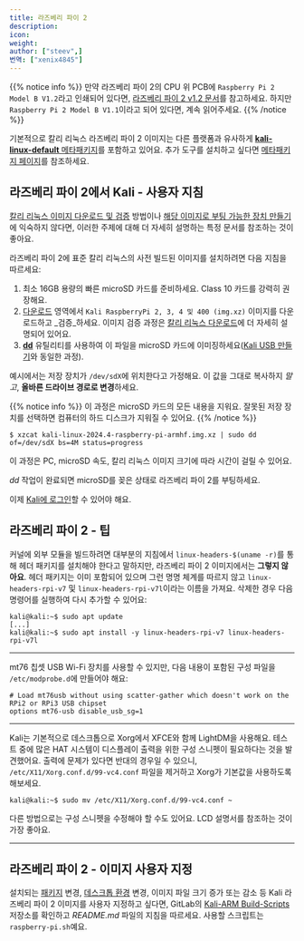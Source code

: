 ```yaml
---
title: 라즈베리 파이 2
description:
icon:
weight:
author: ["steev",]
번역: ["xenix4845"]
---
```


{{% notice info %}}
만약 라즈베리 파이 2의 CPU 위 PCB에 `Raspberry Pi 2 Model B V1.2`라고 인쇄되어 있다면, [라즈베리 파이 2 v1.2 문서](/docs/arm/raspberry-pi-64-bit/)를 참고하세요. 하지만 `Raspberry Pi 2 Model B V1.1`이라고 되어 있다면, 계속 읽어주세요.
{{% /notice %}}

기본적으로 칼리 리눅스 라즈베리 파이 2 이미지는 다른 플랫폼과 유사하게 [**kali-linux-default** 메타패키지](/docs/general-use/metapackages/)를 포함하고 있어요. 추가 도구를 설치하고 싶다면 [메타패키지 페이지](/docs/general-use/metapackages/)를 참조하세요.

## 라즈베리 파이 2에서 Kali - 사용자 지침

[칼리 리눅스 이미지 다운로드 및 검증](/docs/introduction/download-official-kali-linux-images/) 방법이나 [해당 이미지로 부팅 가능한 장치 만들기](/docs/usb/live-usb-install-with-windows/)에 익숙하지 않다면, 이러한 주제에 대해 더 자세히 설명하는 특정 문서를 참조하는 것이 좋아요.

라즈베리 파이 2에 표준 칼리 리눅스의 사전 빌드된 이미지를 설치하려면 다음 지침을 따르세요:

1. 최소 16GB 용량의 빠른 microSD 카드를 준비하세요. Class 10 카드를 강력히 권장해요.
2. [다운로드](/get-kali/) 영역에서 `Kali RaspberryPi 2, 3, 4 및 400 (img.xz)` 이미지를 다운로드하고 _검증_하세요. 이미지 검증 과정은 [칼리 리눅스 다운로드](/docs/introduction/download-official-kali-linux-images/)에 더 자세히 설명되어 있어요.
3. **[dd](https://manpages.debian.org/testing/coreutils/dd.1.en.html)** 유틸리티를 사용하여 이 파일을 microSD 카드에 이미징하세요([Kali USB 만들기](/docs/usb/live-usb-install-with-windows/)와 동일한 과정).

예시에서는 저장 장치가 `/dev/sdX`에 위치한다고 가정해요. 이 값을 그대로 복사하지 _말고_, **올바른 드라이브 경로로 변경**하세요.

{{% notice info %}}
이 과정은 microSD 카드의 모든 내용을 지워요. 잘못된 저장 장치를 선택하면 컴퓨터의 하드 디스크가 지워질 수 있어요.
{{% /notice %}}

```console
$ xzcat kali-linux-2024.4-raspberry-pi-armhf.img.xz | sudo dd of=/dev/sdX bs=4M status=progress
```

이 과정은 PC, microSD 속도, 칼리 리눅스 이미지 크기에 따라 시간이 걸릴 수 있어요.

_dd_ 작업이 완료되면 microSD를 꽂은 상태로 라즈베리 파이 2를 부팅하세요.

이제 [Kali에 로그인](/docs/introduction/default-credentials/)할 수 있어야 해요.

## 라즈베리 파이 2 - 팁

커널에 외부 모듈을 빌드하려면 대부분의 지침에서 `linux-headers-$(uname -r)`를 통해 헤더 패키지를 설치해야 한다고 말하지만, 라즈베리 파이 2 이미지에서는 **그렇지 않아요**. 헤더 패키지는 이미 포함되어 있으며 그런 명명 체계를 따르지 않고 `linux-headers-rpi-v7` 및 `linux-headers-rpi-v7l`이라는 이름을 가져요. 삭제한 경우 다음 명령어를 실행하여 다시 추가할 수 있어요:

```console
kali@kali:~$ sudo apt update
[...]
kali@kali:~$ sudo apt install -y linux-headers-rpi-v7 linux-headers-rpi-v7l

```

- - -

mt76 칩셋 USB Wi-Fi 장치를 사용할 수 있지만, 다음 내용이 포함된 구성 파일을 `/etc/modprobe.d`에 만들어야 해요:

```plaintext
# Load mt76usb without using scatter-gather which doesn't work on the RPi2 or RPi3 USB chipset
options mt76-usb disable_usb_sg=1
```

- - -

Kali는 기본적으로 데스크톱으로 Xorg에서 XFCE와 함께 LightDM을 사용해요. 테스트 중에 많은 HAT 시스템이 디스플레이 출력을 위한 구성 스니펫이 필요하다는 것을 발견했어요. 출력에 문제가 있다면 반대의 경우일 수 있으니, `/etc/X11/Xorg.conf.d/99-vc4.conf` 파일을 제거하고 Xorg가 기본값을 사용하도록 해보세요.

```console
kali@kali:~$ sudo mv /etc/X11/Xorg.conf.d/99-vc4.conf ~
```

다른 방법으로는 구성 스니펫을 수정해야 할 수도 있어요. LCD 설명서를 참조하는 것이 가장 좋아요.

- - -

## 라즈베리 파이 2 - 이미지 사용자 지정

설치되는 [패키지](/docs/general-use/metapackages/) 변경, [데스크톱 환경](/docs/general-use/switching-desktop-environments/) 변경, 이미지 파일 크기 증가 또는 감소 등 Kali 라즈베리 파이 2 이미지를 사용자 지정하고 싶다면, GitLab의 [Kali-ARM Build-Scripts](https://gitlab.com/kalilinux/build-scripts/kali-arm) 저장소를 확인하고 _README.md_ 파일의 지침을 따르세요. 사용할 스크립트는 `raspberry-pi.sh`예요.
